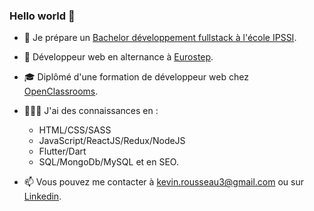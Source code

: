 ### Hello world 👋


- 🏫 Je prépare un [Bachelor développement fullstack à l'école IPSSI](https://ecole-ipssi.com/formations-informatique/bachelor-developpeur-fullstack-devops/).

- 🏢 Développeur web en alternance à [Eurostep](https://www.eurostep.com/).

- 🎓 Diplômé d'une formation de développeur web chez [OpenClassrooms](https://openclassrooms.com/fr/).

- 🧑🏻‍💻 J'ai des connaissances en :
  - HTML/CSS/SASS
  - JavaScript/ReactJS/Redux/NodeJS
  - Flutter/Dart
  - SQL/MongoDb/MySQL et en SEO.

- 📫 Vous pouvez me contacter à kevin.rousseau3@gmail.com ou sur [Linkedin](https://www.linkedin.com/in/kevin-rousseau-20a7b11b5/).



